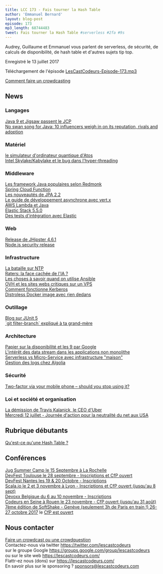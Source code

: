 ```yaml
---
title: LCC 173 - Fais tourner la Hash Table
author: 'Emmanuel Bernard'
layout: blog-post
episode: 173
mp3_length: 68744483
tweet: Fais tourner la Hash Table #serverless #2fa #9s
---
```

Audrey, Guillaume et Emmanuel vous parlent de serverless, de sécurité, de calculs de disponibilité, de hash table et d'autres sujets tip top.

Enregistré le 13 juillet 2017

Téléchargement de l'épisode [LesCastCodeurs-Episode-173.mp3](http://traffic.libsyn.com/lescastcodeurs/LesCastCodeurs-Episode-173.mp3)

[Comment faire un crowdcasting](https://lescastcodeurs.com/crowdcasting/)

## News

### Langages

[Java 9 et Jigsaw passent le JCP](https://londonjavacommunity.wordpress.com/2017/06/28/our-yes-vote-on-the-2nd-go-around-for-jsr-376-java-platform-module-system/)  
[No swan song for Java: 10 influencers weigh in on its reputation, rivals and adoption](https://jaxenter.com/java-influencers-interview-1-135570.html)  

### Matériel

[le simulateur d'ordinateur quantique d'Atos](http://www.lemagit.fr/actualites/450422273/Atos-veut-faire-progresser-linformatique-quantique)  
[Intel Skylake/Kabylake et le bug dans l'hyper-threading](https://lists.debian.org/debian-devel/2017/06/msg00308.html)  

### Middleware

[Les framework Java populaires selon Redmonk](http://redmonk.com/fryan/2017/06/22/language-framework-popularity-a-look-at-java-june-2017/)  
[Spring Cloud Function](https://spring.io/blog/2017/07/05/introducing-spring-cloud-function)  
[Les nouveautés de JPA 2.2](https://vladmihalcea.com/2017/07/04/whats-new-in-jpa-2-2-stream-the-result-of-a-query-execution/)  
[Le guide de développement asynchrone avec vert.x](http://vertx.io/docs/guide-for-java-devs/)  
[AWS Lambda et Java](https://www.infoq.com/news/2017/06/fearless-aws-lambda)  
[Elastic Stack 5.5.0](https://www.elastic.co/blog/elastic-stack-5-5-0-released?blade=tw)  
[Des tests d'intégration avec Elastic](https://blog.jetoile.fr/2017/07/tester-avec-elasticsearch.html)

### Web

[Release de JHipster 4.6.1](http://sudheerjonna.com/blog/2017/07/07/whats-new-in-jhipster-4-6-release/)  
[Node.js security release](https://nodesource.com/blog/node-js-security-release-summary-july-2017)  

### Infrastructure

[La bataille sur NTP](https://lwn.net/Articles/713901/)  
[Raters: la face cachée de l'IA ?](https://arstechnica.com/features/2017/04/the-secret-lives-of-google-raters/)  
[Les choses à savoir quand on utilise Ansible](http://codeheaven.io/15-things-you-should-know-about-ansible/)  
[OVH et les sites webs critiques sur un VPS](http://www.lemagit.fr/actualites/450421889/OVH-et-ses-clients-devront-tirer-les-lecons-de-la-panne-qui-a-plonge-dans-le-noir-50-000-sites-web)  
[Comment fonctionne Kerberos](http://www.roguelynn.com/words/explain-like-im-5-kerberos/)  
[Distroless Docker image avec rien dedans](https://github.com/GoogleCloudPlatform/distroless)  

### Outillage

[Blog sur JUnit 5](https://blog.ippon.fr/2017/05/15/junit-5/)  
[ˋgit filter-branch` expliqué à ta grand-mère](https://manishearth.github.io/blog/2017/03/05/understanding-git-filter-branch/)  

### Architecture

[Papier sur la disponibilité et les 9 par Google](http://queue.acm.org/detail.cfm?id=3096459)  
[L'intérêt des data stream dans les applications non monolithe](https://www.confluent.io/blog/data-dichotomy-rethinking-the-way-we-treat-data-and-services/)  
[Serverless vs Micro-Service avec infrastructure "maison"](http://blog.xebia.fr/2017/06/15/serverless-vs-micro-service-avec-infrastructure-maison/)  
[Gestion des logs chez Algolia](https://blog.algolia.com/harry-logger/)

### Sécurité

[Two-factor via your mobile phone – should you stop using it?](https://nakedsecurity.sophos.com/2017/07/11/two-factor-via-your-mobile-phone-should-you-stop-using-it/)  

### Loi et société et organisation

[La démission de Travis Kalanick, le CEO d'Uber](https://www.nytimes.com/2017/06/21/technology/uber-ceo-travis-kalanick.html?hp&action=click&pgtype=Homepage&clickSource=story-heading&module=first-column-region&region=top-news&WT.nav=top-news&_r=0)  
[Mercredi 12 juillet - Journée d'action pour la neutralité du net aux USA](http://www.politico.com/story/2017/07/11/internet-action-net-neutrality-240424)  

## Rubrique débutants

[Qu'est-ce qu'une Hash Table ?](http://www.zeroequalsfalse.press/2017/02/20/hashtables/)  

## Conférences

[Jug Summer Camp le 15 Septembre à La Rochelle](http://www.jugsummercamp.org/edition/8)  
[DevFest Toulouse le 28 septembre - Inscriptions et CfP ouvert](https://2017.devfesttoulouse.fr/)  
[DevFest Nantes les 19 & 20 Octobre - Inscriptions](https://devfest.gdgnantes.com/)  
[Scala.io le 2 et 3 novembre à Lyon - Inscriptions et CfP ouvert (jusqu'au 8 sept)](http://scala.io/)  
[Devoxx Belgique du 6 au 10 novembre - Inscriptions](https://devoxx.be/)  
[Codeurs en Seine à Rouen le 23 novembre - CfP ouvert (jusqu'au 31 août)](http://www.codeursenseine.com/2017/)  
[7ème édition de SoftShake - Genève (seulement 3h de Paris en train !) 26-27 octobre 2017](http://www.soft-shake.ch/) le [CfP est ouvert](http://kora.li/c/softshake/e/2017/submit)  

## Nous contacter

[Faire un crowdcast ou une crowdquestion](https://lescastcodeurs.com/crowdcasting/)  
Contactez-nous via twitter <https://twitter.com/lescastcodeurs>  
sur le groupe Google <https://groups.google.com/group/lescastcodeurs>  
ou sur le site web <https://lescastcodeurs.com/>  
Flattr-ez nous (dons) sur <https://lescastcodeurs.com/>  
En savoir plus sur le sponsoring ? <sponsors@lescastcodeurs.com>
